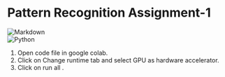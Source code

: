 # Pattern Recognition Assignment-1


![Markdown](https://img.shields.io/badge/-Markdown-05122A?style=flat&logo=markdown)\
![Python](https://img.shields.io/badge/-Python-05122A?style=flat&logo=python)&nbsp;


1. Open code file in google colab.
2. Click on Change runtime tab and select GPU as hardware accelerator.
3. Click on run all .

